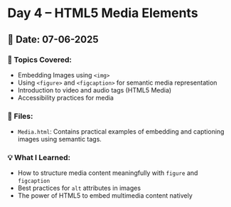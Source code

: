 # Day 4 – HTML5 Media Elements

## 📅 Date: 07-06-2025

### 🔖 Topics Covered:
- Embedding Images using `<img>`
- Using `<figure>` and `<figcaption>` for semantic media representation
- Introduction to video and audio tags (HTML5 Media)
- Accessibility practices for media

### 📄 Files:
- `Media.html`: Contains practical examples of embedding and captioning images using semantic tags.

### 💡 What I Learned:
- How to structure media content meaningfully with `figure` and `figcaption`
- Best practices for `alt` attributes in images
- The power of HTML5 to embed multimedia content natively